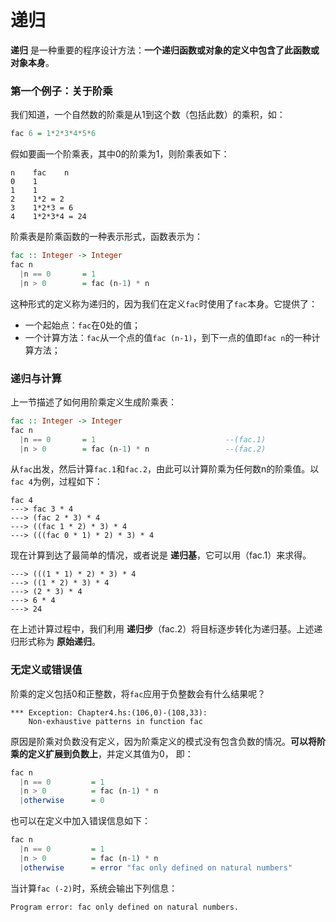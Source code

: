 递归
===========================================
**递归** 是一种重要的程序设计方法：**一个递归函数或对象的定义中包含了此函数或对象本身**。

### 第一个例子：关于阶乘
我们知道，一个自然数的阶乘是从1到这个数（包括此数）的乘积，如：
```haskell
fac 6 = 1*2*3*4*5*6
```
假如要画一个阶乘表，其中0的阶乘为1，则阶乘表如下：
```
n    fac    n
0    1
1    1
2    1*2 = 2
3    1*2*3 = 6
4    1*2*3*4 = 24
```
阶乘表是阶乘函数的一种表示形式，函数表示为：
```haskell
fac :: Integer -> Integer
fac n
  |n == 0       = 1
  |n > 0        = fac (n-1) * n
```
这种形式的定义称为递归的，因为我们在定义`fac`时使用了`fac`本身。它提供了：
+ 一个起始点：`fac`在0处的值；
+ 一个计算方法：`fac`从一个点的值`fac (n-1)`，到下一点的值即`fac n`的一种计算方法；

### 递归与计算
上一节描述了如何用阶乘定义生成阶乘表：
```haskell
fac :: Integer -> Integer
fac n
  |n == 0       = 1                             --(fac.1)
  |n > 0        = fac (n-1) * n                 --(fac.2)
```
从`fac`出发，然后计算`fac.1`和`fac.2`，由此可以计算阶乘为任何数n的阶乘值。以`fac 4`为例，过程如下：
```
fac 4
---> fac 3 * 4
---> (fac 2 * 3) * 4
---> ((fac 1 * 2) * 3) * 4
---> (((fac 0 * 1) * 2) * 3) * 4
```
现在计算到达了最简单的情况，或者说是 **递归基**，它可以用（fac.1）来求得。
```
---> (((1 * 1) * 2) * 3) * 4
---> ((1 * 2) * 3) * 4
---> (2 * 3) * 4
---> 6 * 4
---> 24
```
在上述计算过程中，我们利用 **递归步**（fac.2）将目标逐步转化为递归基。上述递归形式称为 **原始递归**。

### 无定义或错误值
阶乘的定义包括0和正整数，将`fac`应用于负整数会有什么结果呢？
```
*** Exception: Chapter4.hs:(106,0)-(108,33):
    Non-exhaustive patterns in function fac
```
原因是阶乘对负数没有定义，因为阶乘定义的模式没有包含负数的情况。**可以将阶乘的定义扩展到负数上**，并定义其值为0，
即：
```haskell
fac n
  |n == 0         = 1
  |n > 0          = fac (n-1) * n
  |otherwise      = 0
```
也可以在定义中加入错误信息如下：
```haskell
fac n
  |n == 0         = 1
  |n > 0          = fac (n-1) * n
  |otherwise      = error "fac only defined on natural numbers"
```
当计算`fac (-2)`时，系统会输出下列信息：
```
Program error: fac only defined on natural numbers.
```
